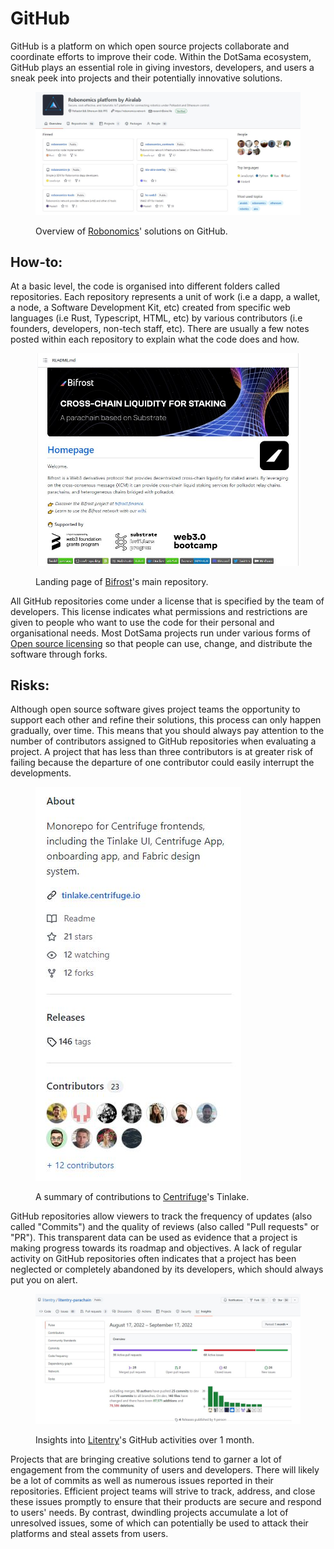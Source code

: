 # GitHub

GitHub is a platform on which open source projects collaborate and coordinate efforts to improve their code. Within the DotSama ecosystem, GitHub plays an essential role in giving investors, developers, and users a sneak peek into projects and their potentially innovative solutions.

<figure><img src="../../.gitbook/assets/S_GRobonomics.JPG" alt=""><figcaption><p>Overview of <a href="https://github.com/airalab">Robonomics</a>' solutions on GitHub.</p></figcaption></figure>



## How-to:

At a basic level, the code is organised into different folders called repositories. Each repository represents a unit of work (i.e a dapp, a wallet, a node, a Software Development Kit, etc) created from specific web languages (i.e Rust, Typescript, HTML, etc) by various contributors (i.e founders, developers, non-tech staff, etc). There are usually a few notes posted within each repository to explain what the code does and how.

<figure><img src="../../.gitbook/assets/S_GBifrost.JPG" alt=""><figcaption><p>Landing page of <a href="https://github.com/bifrost-finance/bifrost">Bifrost</a>'s main repository.</p></figcaption></figure>



All GitHub repositories come under a license that is specified by the team of developers. This license indicates what permissions and restrictions are given to people who want to use the code for their personal and organisational needs. Most DotSama projects run under various forms of [Open source licensing](https://www.digitalocean.com/community/tutorials/understanding-open-source-software-licenses) so that people can use, change, and distribute the software through forks.&#x20;



## Risks:

Although open source software gives project teams the opportunity to support each other and refine their solutions, this process can only happen gradually, over time. This means that you should always pay attention to the number of contributors assigned to GitHub repositories when evaluating a project. A project that has less than three contributors is at greater risk of failing because the departure of one contributor could easily interrupt the developments.

<figure><img src="../../.gitbook/assets/S_GCentrifuge.JPG" alt=""><figcaption><p>A summary of contributions to <a href="https://github.com/centrifuge/apps">Centrifuge</a>'s Tinlake.</p></figcaption></figure>



GitHub repositories allow viewers to track the frequency of updates (also called "Commits") and the quality of reviews (also called "Pull requests" or "PR"). This transparent data can be used as evidence that a project is making progress towards its roadmap and objectives. A lack of regular activity on GitHub repositories often indicates that a project has been neglected or completely abandoned by its developers, which should always put you on alert.

<figure><img src="../../.gitbook/assets/S_GLitentry.JPG" alt=""><figcaption><p>Insights into <a href="https://github.com/litentry/litentry-parachain/pulse/monthly">Litentry</a>'s GitHub activities over 1 month.</p></figcaption></figure>



Projects that are bringing creative solutions tend to garner a lot of engagement from the community of users and developers. There will likely be a lot of commits as well as numerous issues reported in their repositories. Efficient project teams will strive to track, address, and close these issues promptly to ensure that their products are secure and respond to users' needs. By contrast, dwindling projects accumulate a lot of unresolved issues, some of which can potentially be used to attack their platforms and steal assets from users.


